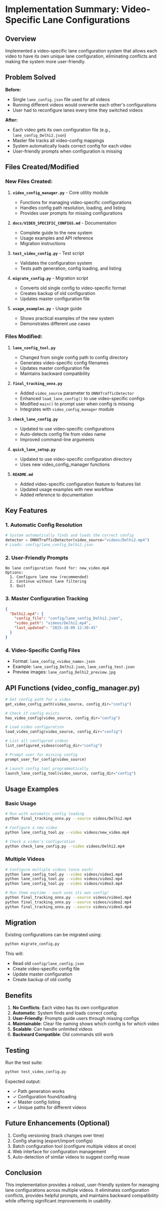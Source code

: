 # Implementation Summary: Video-Specific Lane Configurations

## Overview

Implemented a video-specific lane configuration system that allows each video to have its own unique lane configuration, eliminating conflicts and making the system more user-friendly.

## Problem Solved

**Before:**

- Single `lane_config.json` file used for all videos
- Running different videos would overwrite each other's configurations
- User had to reconfigure lanes every time they switched videos

**After:**

- Each video gets its own configuration file (e.g., `lane_config_Delhi2.json`)
- Master file tracks all video-config mappings
- System automatically loads correct config for each video
- User-friendly prompts when configuration is missing

## Files Created/Modified

### New Files Created:

1. **`video_config_manager.py`** - Core utility module

   - Functions for managing video-specific configurations
   - Handles config path resolution, loading, and listing
   - Provides user prompts for missing configurations

2. **`docs/VIDEO_SPECIFIC_CONFIGS.md`** - Documentation

   - Complete guide to the new system
   - Usage examples and API reference
   - Migration instructions

3. **`test_video_config.py`** - Test script

   - Validates the configuration system
   - Tests path generation, config loading, and listing

4. **`migrate_config.py`** - Migration script

   - Converts old single config to video-specific format
   - Creates backup of old configuration
   - Updates master configuration file

5. **`usage_examples.py`** - Usage guide
   - Shows practical examples of the new system
   - Demonstrates different use cases

### Files Modified:

1. **`lane_config_tool.py`**

   - Changed from single config path to config directory
   - Generates video-specific config filenames
   - Updates master configuration file
   - Maintains backward compatibility

2. **`final_tracking_onnx.py`**

   - Added `video_source` parameter to `ONNXTrafficDetector`
   - Enhanced `load_lane_config()` to use video-specific configs
   - Modified `main()` to prompt user when config is missing
   - Integrates with `video_config_manager` module

3. **`check_lane_config.py`**

   - Updated to use video-specific configurations
   - Auto-detects config file from video name
   - Improved command-line arguments

4. **`quick_lane_setup.py`**

   - Updated to use video-specific configuration directory
   - Uses new video_config_manager functions

5. **`README.md`**
   - Added video-specific configuration feature to features list
   - Updated usage examples with new workflow
   - Added reference to documentation

## Key Features

### 1. Automatic Config Resolution

```python
# System automatically finds and loads the correct config
detector = ONNXTrafficDetector(video_source="videos/Delhi2.mp4")
# Loads: config/lane_config_Delhi2.json
```

### 2. User-Friendly Prompts

```
No lane configuration found for: new_video.mp4
Options:
  1. Configure lane now (recommended)
  2. Continue without lane filtering
  3. Quit
```

### 3. Master Configuration Tracking

```json
{
  "Delhi2.mp4": {
    "config_file": "config/lane_config_Delhi2.json",
    "video_path": "videos/Delhi2.mp4",
    "last_updated": "2025-10-09 12:30:45"
  }
}
```

### 4. Video-Specific Config Files

- Format: `lane_config_<video_name>.json`
- Example: `lane_config_Delhi2.json`, `lane_config_test.json`
- Preview images: `lane_config_Delhi2_preview.jpg`

## API Functions (video_config_manager.py)

```python
# Get config path for a video
get_video_config_path(video_source, config_dir="config")

# Check if config exists
has_video_config(video_source, config_dir="config")

# Load video configuration
load_video_config(video_source, config_dir="config")

# List all configured videos
list_configured_videos(config_dir="config")

# Prompt user for missing config
prompt_user_for_config(video_source)

# Launch config tool programmatically
launch_lane_config_tool(video_source, config_dir="config")
```

## Usage Examples

### Basic Usage

```bash
# Run with automatic config loading
python final_tracking_onnx.py --source videos/Delhi2.mp4

# Configure a new video
python lane_config_tool.py --video videos/new_video.mp4

# Check a video's configuration
python check_lane_config.py --video videos/Delhi2.mp4
```

### Multiple Videos

```bash
# Configure multiple videos (once each)
python lane_config_tool.py --video videos/video1.mp4
python lane_config_tool.py --video videos/video2.mp4
python lane_config_tool.py --video videos/video3.mp4

# Run them anytime - each uses its own config!
python final_tracking_onnx.py --source videos/video1.mp4
python final_tracking_onnx.py --source videos/video2.mp4
python final_tracking_onnx.py --source videos/video3.mp4
```

## Migration

Existing configurations can be migrated using:

```bash
python migrate_config.py
```

This will:

- Read old `config/lane_config.json`
- Create video-specific config file
- Update master configuration
- Create backup of old config

## Benefits

1. **No Conflicts**: Each video has its own configuration
2. **Automatic**: System finds and loads correct config
3. **User-Friendly**: Prompts guide users through missing configs
4. **Maintainable**: Clear file naming shows which config is for which video
5. **Scalable**: Can handle unlimited videos
6. **Backward Compatible**: Old commands still work

## Testing

Run the test suite:

```bash
python test_video_config.py
```

Expected output:

- ✓ Path generation works
- ✓ Configuration found/loading
- ✓ Master config listing
- ✓ Unique paths for different videos

## Future Enhancements (Optional)

1. Config versioning (track changes over time)
2. Config sharing (export/import configs)
3. Batch configuration tool (configure multiple videos at once)
4. Web interface for configuration management
5. Auto-detection of similar videos to suggest config reuse

## Conclusion

This implementation provides a robust, user-friendly system for managing lane configurations across multiple videos. It eliminates configuration conflicts, provides helpful prompts, and maintains backward compatibility while offering significant improvements in usability.
